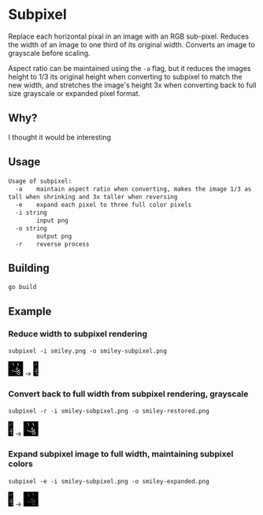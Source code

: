 # Subpixel

Replace each horizontal pixal in an image with an RGB sub-pixel. Reduces the width of an image to one third of its original width. Converts an image to grayscale before scaling.

Aspect ratio can be maintained using the `-a` flag, but it reduces the images height to 1/3 its original height when converting to subpixel to match the new width, and stretches the image's height 3x when converting back to full size grayscale or expanded pixel format.

## Why?

I thought it would be interesting

## Usage

```
Usage of subpixel:
  -a    maintain aspect ratio when converting, makes the image 1/3 as tall when shrinking and 3x taller when reversing
  -e    expand each pixel to three full color pixels
  -i string
        input png
  -o string
        output png
  -r    reverse process
```

## Building

```
go build
```

## Example

### Reduce width to subpixel rendering

```
subpixel -i smiley.png -o smiley-subpixel.png
```

![input](smiley.png) -> ![output](smiley-subpixel.png)

### Convert back to full width from subpixel rendering, grayscale

```
subpixel -r -i smiley-subpixel.png -o smiley-restored.png
```

![input](smiley-subpixel.png) -> ![output](smiley-restored.png)

### Expand subpixel image to full width, maintaining subpixel colors

```
subpixel -e -i smiley-subpixel.png -o smiley-expanded.png
```

![input](smiley-subpixel.png) -> ![output](smiley-expanded.png)
